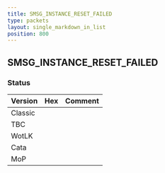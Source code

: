```yaml
---
title: SMSG_INSTANCE_RESET_FAILED
type: packets
layout: single_markdown_in_list
position: 800
---
```


## SMSG_INSTANCE_RESET_FAILED

### Status

Version    | Hex        | Comment
---------- | ---------- | ---------- 
Classic    |            |
TBC        |            |
WotLK      |            |
Cata       |            |
MoP        |            |